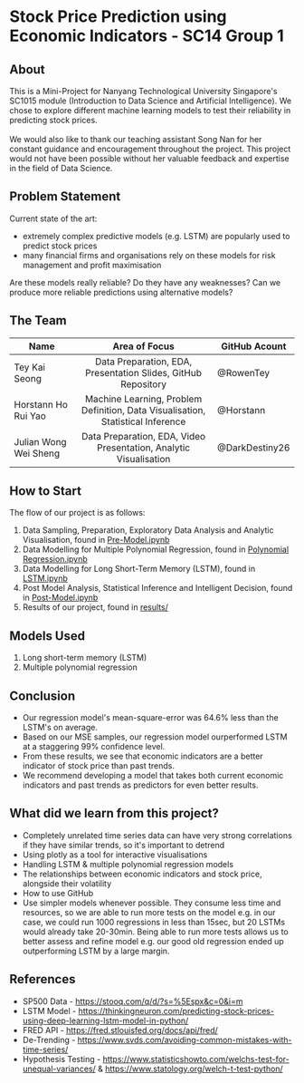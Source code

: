 # Stock Price Prediction using Economic Indicators - SC14 Group 1

## About

This is a Mini-Project for Nanyang Technological University Singapore's SC1015 module (Introduction to Data Science and Artificial Intelligence). We chose to explore different machine learning models to test their reliability in predicting stock prices. 
<br>
<br>
We would also like to thank our teaching assistant Song Nan for her constant guidance and encouragement throughout the project. This project would not have been possible without her valuable feedback and expertise in the field of Data Science.

## Problem Statement
Current state of the art:
- extremely complex predictive models (e.g. LSTM) are popularly used to predict stock prices
- many financial firms and organisations rely on these models for risk management and profit maximisation

Are these models really reliable? Do they have any weaknesses?
Can we produce more reliable predictions using alternative models?

## The Team 
| Name              |                     Area of Focus                     |GitHub Acount|
|---|:---:|---|
| Tey Kai Seong |        Data Preparation, EDA, Presentation Slides, GitHub Repository        |@RowenTey|
| Horstann Ho Rui Yao  |     Machine Learning, Problem Definition, Data Visualisation, Statistical Inference     |@Horstann|
| Julian Wong Wei Sheng |       Data Preparation, EDA, Video Presentation, Analytic Visualisation        |@DarkDestiny26|

## How to Start
The flow of our project is as follows:
1. Data Sampling, Preparation, Exploratory Data Analysis and Analytic Visualisation, found in [Pre-Model.ipynb](https://github.com/RowenTey/sc1015-project/blob/main/Pre-Model.ipynb)
2. Data Modelling for Multiple Polynomial Regression, found in [Polynomial Regression.ipynb](https://github.com/RowenTey/sc1015-project/blob/main/Polynomial%20Regression.ipynb)
3. Data Modelling for Long Short-Term Memory (LSTM), found in [LSTM.ipynb](https://github.com/RowenTey/sc1015-project/blob/main/LSTM.ipynb)
4. Post Model Analysis, Statistical Inference and Intelligent Decision, found in [Post-Model.ipynb](https://github.com/RowenTey/sc1015-project/blob/main/Post-Model.ipynb)
5. Results of our project, found in [results/](https://github.com/RowenTey/sc1015-project/tree/main/results)

## Models Used

1. Long short-term memory (LSTM)
2. Multiple polynomial regression 

## Conclusion

- Our regression model's mean-square-error was 64.6% less than the LSTM's on average.
- Based on our MSE samples, our regression model ourperformed LSTM at a staggering 99% confidence level.
- From these results, we see that economic indicators are a better indicator of stock price than past trends.
- We recommend developing a model that takes both current economic indicators and past trends as predictors for even better results.

## What did we learn from this project?

- Completely unrelated time series data can have very strong correlations if they have similar trends, so it's important to detrend
- Using plotly as a tool for interactive visualisations
- Handling LSTM & multiple polynomial regression models
- The relationships between economic indicators and stock price, alongside their volatility
- How to use GitHub
- Use simpler models whenever possible. They consume less time and resources, so we are able to run more tests on the model e.g. in our case, we could run 1000 regressions in less than 15sec, but 20 LSTMs would already take 20-30min. Being able to run more tests allows us to better assess and refine model e.g. our good old regression ended up outperforming LSTM by a large margin.

## References

- SP500 Data - https://stooq.com/q/d/?s=%5Espx&c=0&i=m   
- LSTM Model - https://thinkingneuron.com/predicting-stock-prices-using-deep-learning-lstm-model-in-python/   
- FRED API - https://fred.stlouisfed.org/docs/api/fred/   
- De-Trending - https://www.svds.com/avoiding-common-mistakes-with-time-series/   
- Hypothesis Testing - https://www.statisticshowto.com/welchs-test-for-unequal-variances/ & https://www.statology.org/welch-t-test-python/

